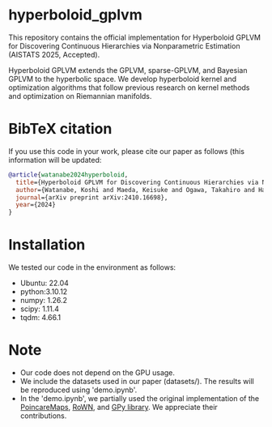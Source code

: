 # hyperboloid_gplvm
This repository contains the official implementation for Hyperboloid GPLVM for Discovering Continuous Hierarchies via Nonparametric Estimation (AISTATS 2025, Accepted).

Hyperboloid GPLVM extends the GPLVM, sparse-GPLVM, and Bayesian GPLVM to the hyperbolic space. We develop hyperboloid kernel and optimization algorithms that follow previous research on kernel methods and optimization on Riemannian manifolds.

# BibTeX citation
If you use this code in your work, please cite our paper as follows (this information will be updated:
```bibtex
@article{watanabe2024hyperboloid,
  title={Hyperboloid GPLVM for Discovering Continuous Hierarchies via Nonparametric Estimation},
  author={Watanabe, Koshi and Maeda, Keisuke and Ogawa, Takahiro and Haseyama, Miki},
  journal={arXiv preprint arXiv:2410.16698},
  year={2024}
}
```

# Installation
We tested our code in the environment as follows:
- Ubuntu: 22.04
- python:3.10.12
- numpy: 1.26.2
- scipy: 1.11.4
- tqdm: 4.66.1

# Note
- Our code does not depend on the GPU usage.
- We include the datasets used in our paper (datasets/). The results will be reproduced using 'demo.ipynb'.
- In the 'demo.ipynb', we partially used the original implementation of the [PoincareMaps](https://github.com/facebookresearch/PoincareMaps), [RoWN](https://github.com/ml-postech/RoWN), and [GPy library](https://gpy.readthedocs.io/en/deploy/). We appreciate their contributions.
